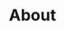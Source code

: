 ---
layout: page
title: About
#background_style: bg-info
background_image: url('assets/img/backgrounds/image-from-rawpixel-id-1199650-jpeg.jpg')
# Add a link to the the top menu
menus:
  header:
    title: About
    weight: 2

sections:
- type: members.html
  section_id: team
  title: Our Crew!
  background_style: bg-info text-white
  members:
    - title: Addy Moran
      text: Founder & Software Engineer
      image: assets/img/members/person1.jpg
      url: 'https://addymmoran.github.io'
  
- type: timeline.html
  section_id: history
  title: History
  background_style: bg-dark text-primary
  last_image: assets/img/timeline-end.png
  actions:
    - image: assets/img/portfolio/thumbnails/1.jpg
      title: >+
        2017-2018
        **Humble Beginnings**
      text: >-
        We begun with small group of people willing to work hard and make our
        teaching skills worth , in front of all others!
    - image: assets/img/portfolio/thumbnails/2.jpg
      title: >+
        November 2019
        An Coaching started
      text: >-
        We started to gather like minded people and started our stategies
        and future plans to them. As a result , interested people joined us!


- type: contact.html
  section_id: contact
  title: Get In Touch!
  text: >-
    Ready to start your next project with us? Give us a call or send us an email
    and we will get back to you as soon as possible!
  actions:
    - title: +1 (202) 555-014
      icon: fa-phone
    - title: E-Mail
      icon: fa-envelope
      url: mailto:contact@yourwebsite.com
    - title: Twitter
      icon: fa-twitter
      icon_type: fab
      url: '#'
    - title: Facebook
      icon: fa-facebook
      icon_type: fab
      url: '#'
  
---